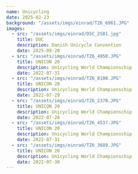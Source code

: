 ```yaml
---
name: Unicycling
date: 2025-02-23
background: "/assets/imgs/einrad/TZ6_6961.JPG"
images:
  - src: "/assets/imgs/einrad/DSC_2581.jpg"
    title: DUC
    description: Danish Unicycle Convention
    date: 2025-09-20
  - src: "/assets/imgs/einrad/TZ6_4950.JPG"
    title: UNICON 20
    description: Unicycling World Championschip
    date: 2022-07-31
  - src: "/assets/imgs/einrad/TZ6_8100.JPG"
    title: UNICON 20
    description: Unicycling World Championschip
    date: 2022-07-29
  - src: "/assets/imgs/einrad/TZ6_2370.JPG"
    title: UNICON 20
    description: Unicycling World Championschip
    date: 2022-07-28
  - src: "/assets/imgs/einrad/TZ6_4537.JPG"
    title: UNICON 20
    description: Unicycling World Championschip
    date: 2022-07-31
  - src: "/assets/imgs/einrad/TZ6_3689.JPG"
    title: UNICON 20
    description: Unicycling World Championschip
    date: 2022-07-30
---
```


